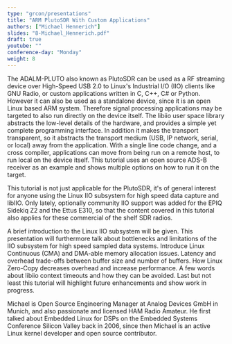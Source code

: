 ```yaml
---
type: "grcon/presentations"
title: "ARM PlutoSDR With Custom Applications"
authors: ["Michael Hennerich"]
slides: "8-Michael_Hennerich.pdf"
draft: true
youtube: ""
conference-day: "Monday"
weight: 8
---
```

The ADALM-PLUTO also known as PlutoSDR can be used as a RF streaming device over High-Speed USB 2.0 to Linux's Industrial I/O (IIO) clients like GNU Radio, or custom applications written in C, C++, C# or Python. However it can also be used as a standalone device, since it is an open Linux based ARM system. Therefore signal processing applications may be targeted to also run directly on the device itself. The libiio user space library abstracts the low-level details of the hardware, and provides a simple yet complete programming interface. In addition it makes the transport transparent, so it abstracts the transport medium (USB, IP network, serial, or local) away from the application. With a single line code change, and a cross compiler, applications can move from being run on a remote host, to run local on the device itself. This tutorial uses an open source ADS-B receiver as an example and shows multiple options on how to run it on the target.

This tutorial is not just applicable for the PlutoSDR, it's of general interest for anyone using the Linux IIO subsystem for high speed data capture and libIIO. Only lately, optionally community IIO support was added for the EPIQ Sidekiq Z2 and the Ettus E310, so that the content covered in this tutorial also applies for these commercial of the shelf SDR radios.

A brief introduction to the Linux IIO subsystem will be given. This presentation will furthermore talk about bottlenecks and limitations of the IIO subsystem for high speed sampled data systems. Introduce Linux Continuous (CMA) and DMA-able memory allocation issues. Latency and overhead trade-offs between buffer size and number of buffers. How Linux Zero-Copy decreases overhead and increase performance. A few words about libiio context timeouts and how they can be avoided. Last but not least this tutorial will highlight future enhancements and show work in progress.

Michael is Open Source Engineering Manager at Analog Devices GmbH in Munich, and also passionate and licensed HAM Radio Amateur.  He first talked about Embedded Linux for DSPs on the Embedded Systems Conference Silicon Valley back in 2006, since then Michael is an active Linux kernel developer and open source contributor.

